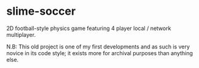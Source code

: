 # slime-soccer
2D football-style physics game featuring 4 player local / network multiplayer.

N.B: This old project is one of my first developments and as such is very novice in its code style; it exists more for archival purposes than anything else.

